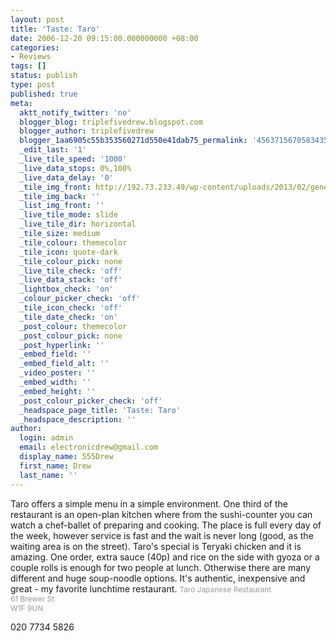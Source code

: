 ```yaml
---
layout: post
title: 'Taste: Taro'
date: 2006-12-20 09:15:00.000000000 +08:00
categories:
- Reviews
tags: []
status: publish
type: post
published: true
meta:
  aktt_notify_twitter: 'no'
  blogger_blog: triplefivedrew.blogspot.com
  blogger_author: triplefivedrew
  blogger_1aa6905c55b353560271d550e41dab75_permalink: '4563715670583435127'
  _edit_last: '1'
  _live_tile_speed: '1000'
  _live_data_stops: 0%,100%
  _live_data_delay: '0'
  _tile_img_front: http://192.73.233.49/wp-content/uploads/2013/02/generic-restaurant-shot-tile.jpg
  _tile_img_back: ''
  _list_img_front: ''
  _live_tile_mode: slide
  _live_tile_dir: horizontal
  _tile_size: medium
  _tile_colour: themecolor
  _tile_icon: quote-dark
  _tile_colour_pick: none
  _live_tile_check: 'off'
  _live_data_stack: 'off'
  _lightbox_check: 'on'
  _colour_picker_check: 'off'
  _tile_icon_check: 'off'
  _tile_date_check: 'on'
  _post_colour: themecolor
  _post_colour_pick: none
  _post_hyperlink: ''
  _embed_field: ''
  _embed_field_alt: ''
  _video_poster: ''
  _embed_width: ''
  _embed_height: ''
  _post_colour_picker_check: 'off'
  _headspace_page_title: 'Taste: Taro'
  _headspace_description: ''
author:
  login: admin
  email: electronicdrew@gmail.com
  display_name: 555Drew
  first_name: Drew
  last_name: ''
---
```

Taro offers a simple menu in a simple environment. One third of the restaurant is an open-plan kitchen where from the sushi-counter you can watch a chef-ballet of preparing and cooking. The place is full every day of the week, however service is fast and the wait is never long (good, as the waiting area is on the street).
Taro's special is Teryaki chicken and it is amazing. One order, extra sauce (40p) and rice on the side with gyoza or a couple rolls is enough for two people at lunch. Otherwise there are many different and huge soup-noodle options.
It's authentic, inexpensive and great - my favorite lunchtime restaurant.
<span style="color:rgb(153,153,153);font-size:85%;"><span id="business_name">Taro Japanese Restaurant</span><br /></span><span style="color:rgb(153,153,153);font-size:85%;">61 Brewer St<br /></span><span style="color:rgb(153,153,153);font-size:85%;">W1F 9UN<br /></span><span style="color:rgb(153,153,153);font-size:85%;">
<div>020 7734 5826</div>
</span>
